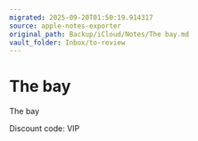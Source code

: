 ```yaml
---
migrated: 2025-09-20T01:50:19.914317
source: apple-notes-exporter
original_path: Backup/iCloud/Notes/The bay.md
vault_folder: Inbox/to-review
---
```

# The bay

The bay

Discount code:
VIP 


